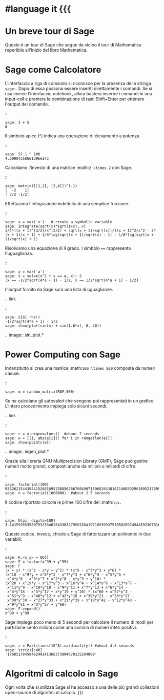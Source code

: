 #language it
{{{
==============
Un breve tour di Sage
==============

Questo è un tour di Sage che segue da vicino il tour di Mathematica reperibile all'inizio del libro Mathematica.


Sage come Calcolatore
====================

L'interfaccia a riga di comando si riconosce per la presenza della stringa ``sage:``. Dopo di essa possono essere inseriti direttamente i comandi. 
Se si usa invece l'interfaccia notebook, allora basterà inserire i comandi in una input-cell e premere la combinazione di tasti Shift+Enter per ottenere l'output del comando.

::

    sage: 3 + 5
    8

Il simbolo apice (^) indica una operazione di elevamento a potenza.

::

    sage: 57.1 ^ 100
    4.60904368661396e175

Calcoliamo l'investo di una matrice :math:`2 \times 2` con Sage.

::

    sage: matrix([[1,2], [3,4]])^(-1)
    [  -2    1]
    [ 3/2 -1/2]

Effettuiamo l'integrazione indefinita di una semplice funzione.

::

    sage: x = var('x')   # create a symbolic variable
    sage: integrate(sqrt(x)*sqrt(1+x), x)
    1/4*((x + 1)^(3/2)/x^(3/2) + sqrt(x + 1)/sqrt(x))/((x + 1)^2/x^2 - 2*(x + 1)/x + 1) + 1/8*log(sqrt(x + 1)/sqrt(x) - 1) - 1/8*log(sqrt(x + 1)/sqrt(x) + 1)

Risolviamo una equazione di II grado. I simbolo ``==`` rappresenta l'uguaglianza.

::

    sage: a = var('a')
    sage: S = solve(x^2 + x == a, x); S
    [x == -1/2*sqrt(4*a + 1) - 1/2, x == 1/2*sqrt(4*a + 1) - 1/2]

L'output fornito da Sage sarà una lista di uguaglianze.

.. link

::

    sage: S[0].rhs()
    -1/2*sqrt(4*a + 1) - 1/2
    sage: show(plot(sin(x) + sin(1.6*x), 0, 40))

.. image:: sin_plot.*


Power Computing con Sage
=========================

Innanzitutto si crea una matrice :math:`500 \times 500` composta da numeri casuali.

::

    sage: m = random_matrix(RDF,500)

Se ne calcolano gli autovalori che vengono poi rappresentati in un grafico. L'intero procedimento impiega solo alcuni secondi.

.. link

::

    sage: e = m.eigenvalues()  #about 2 seconds
    sage: w = [(i, abs(e[i])) for i in range(len(e))]
    sage: show(points(w))

.. image:: eigen_plot.*


Grazie alla libreria GNU Multiprecision Library (GMP), Sage può gestire numeri molto grandi, composti anche da milioni o miliardi di cifre.

::

    sage: factorial(100)
    93326215443944152681699238856266700490715968264381621468592963895217599993229915608941463976156518286253697920827223758251185210916864000000000000000000000000
    sage: n = factorial(1000000)  #about 2.5 seconds

Il codice riportato calcola le prime 100 cifre del :math:`\pi`.

::

    sage: N(pi, digits=100)
    3.141592653589793238462643383279502884197169399375105820974944592307816406286208998628034825342117068

Questo codice, invece, chiede a Sage di fattorizzare un polinomio in due variabili.

::

    sage: R.<x,y> = QQ[]
    sage: F = factor(x^99 + y^99)
    sage: F
    (x + y) * (x^2 - x*y + y^2) * (x^6 - x^3*y^3 + y^6) * 
    (x^10 - x^9*y + x^8*y^2 - x^7*y^3 + x^6*y^4 - x^5*y^5 +
     x^4*y^6 - x^3*y^7 + x^2*y^8 - x*y^9 + y^10) * 
    (x^20 + x^19*y - x^17*y^3 - x^16*y^4 + x^14*y^6 + x^13*y^7 -
     x^11*y^9 - x^10*y^10 - x^9*y^11 + x^7*y^13 + x^6*y^14 - 
     x^4*y^16 - x^3*y^17 + x*y^19 + y^20) * (x^60 + x^57*y^3 -
     x^51*y^9 - x^48*y^12 + x^42*y^18 + x^39*y^21 - x^33*y^27 - 
     x^30*y^30 - x^27*y^33 + x^21*y^39 + x^18*y^42 - x^12*y^48 -
     x^9*y^51 + x^3*y^57 + y^60)
    sage: F.expand()
    x^99 + y^99

Sage impiega poco meno di 5 secondi per calcolare il numero di modi per partizione cento milioni come una somma di numeri interi positivi.

::

    sage: z = Partitions(10^8).cardinality() #about 4.5 seconds
    sage: str(z)[:40]
    '1760517045946249141360373894679135204009'

Algoritmi di calcolo in Sage
============================

Ogni volta che si utilizza Sage si ha accesso a una delle più grandi collezioni open-source di algoritmi di calcolo.
}}}
